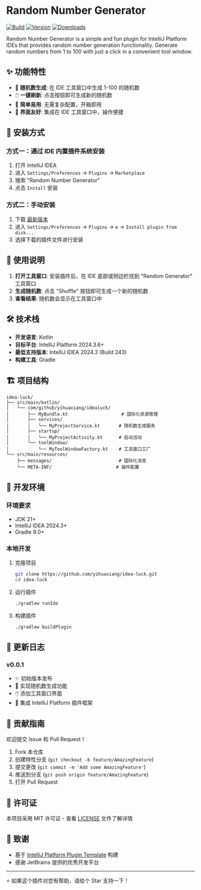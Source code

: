 # Random Number Generator

[![Build](https://github.com/yihuaxiang/idea-luck/workflows/Build/badge.svg)](https://github.com/yihuaxiang/idea-luck/actions)
[![Version](https://img.shields.io/jetbrains/plugin/v/PLUGIN_ID.svg)](https://plugins.jetbrains.com/plugin/PLUGIN_ID)
[![Downloads](https://img.shields.io/jetbrains/plugin/d/PLUGIN_ID.svg)](https://plugins.jetbrains.com/plugin/PLUGIN_ID)

<!-- Plugin description -->
Random Number Generator is a simple and fun plugin for IntelliJ Platform IDEs that provides random number generation functionality. Generate random numbers from 1 to 100 with just a click in a convenient tool window.

## ✨ 功能特性

- 🎲 **随机数生成**: 在 IDE 工具窗口中生成 1-100 的随机数
- 🖱️ **一键刷新**: 点击按钮即可生成新的随机数
- 🎯 **简单易用**: 无需复杂配置，开箱即用
- 🎨 **界面友好**: 集成在 IDE 工具窗口中，操作便捷

## 🚀 安装方式

### 方式一：通过 IDE 内置插件系统安装

1. 打开 IntelliJ IDEA
2. 进入 `Settings/Preferences` → `Plugins` → `Marketplace`
3. 搜索 "Random Number Generator"
4. 点击 `Install` 安装

### 方式二：手动安装

1. 下载 [最新版本](https://github.com/yihuaxiang/idea-luck/releases/latest)
2. 进入 `Settings/Preferences` → `Plugins` → `⚙️` → `Install plugin from disk...`
3. 选择下载的插件文件进行安装

## 📖 使用说明

1. **打开工具窗口**: 安装插件后，在 IDE 底部或侧边栏找到 "Random Generator" 工具窗口
2. **生成随机数**: 点击 "Shuffle" 按钮即可生成一个新的随机数
3. **查看结果**: 随机数会显示在工具窗口中

## 🛠️ 技术栈

- **开发语言**: Kotlin
- **目标平台**: IntelliJ Platform 2024.3.6+
- **最低支持版本**: IntelliJ IDEA 2024.3 (Build 243)
- **构建工具**: Gradle

## 🏗️ 项目结构

```
idea-luck/
├── src/main/kotlin/
│   └── com/github/yihuaxiang/idealuck/
│       ├── MyBundle.kt                    # 国际化资源管理
│       ├── services/
│       │   └── MyProjectService.kt       # 随机数生成服务
│       ├── startup/
│       │   └── MyProjectActivity.kt      # 启动活动
│       └── toolWindow/
│           └── MyToolWindowFactory.kt    # 工具窗口工厂
└── src/main/resources/
    ├── messages/                         # 国际化消息
    └── META-INF/                        # 插件配置
```

## 🔧 开发环境

### 环境要求

- JDK 21+
- IntelliJ IDEA 2024.3+
- Gradle 9.0+

### 本地开发

1. 克隆项目
   ```bash
   git clone https://github.com/yihuaxiang/idea-luck.git
   cd idea-luck
   ```

2. 运行插件
   ```bash
   ./gradlew runIde
   ```

3. 构建插件
   ```bash
   ./gradlew buildPlugin
   ```

## 📝 更新日志

### v0.0.1
- ✨ 初始版本发布
- 🎲 实现随机数生成功能
- 🖱️ 添加工具窗口界面
- 🔧 集成 IntelliJ Platform 插件框架

## 🤝 贡献指南

欢迎提交 Issue 和 Pull Request！

1. Fork 本仓库
2. 创建特性分支 (`git checkout -b feature/AmazingFeature`)
3. 提交更改 (`git commit -m 'Add some AmazingFeature'`)
4. 推送到分支 (`git push origin feature/AmazingFeature`)
5. 打开 Pull Request

## 📄 许可证

本项目采用 MIT 许可证 - 查看 [LICENSE](LICENSE) 文件了解详情

## 🙏 致谢

- 基于 [IntelliJ Platform Plugin Template](https://github.com/JetBrains/intellij-platform-plugin-template) 构建
- 感谢 JetBrains 提供的优秀开发平台

---

⭐ 如果这个插件对您有帮助，请给个 Star 支持一下！
<!-- Plugin description end -->
